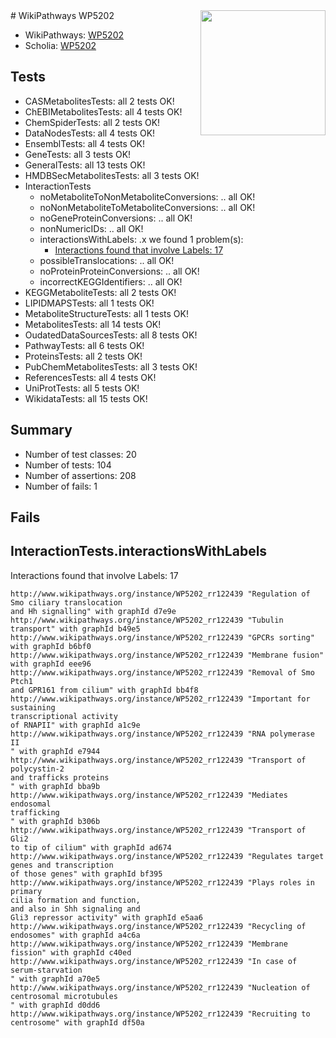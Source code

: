 <img style="float: right; width: 200px" src="https://upload.wikimedia.org/wikipedia/commons/thumb/8/83/Wplogo_with_text_500.png/640px-Wplogo_with_text_500.png" />
# WikiPathways WP5202

* WikiPathways: [WP5202](https://new.wikipathways.org/pathways/WP5202)
* Scholia: [WP5202](https://scholia.toolforge.org/wikipathways/WP5202)
## Tests
* CASMetabolitesTests: all 2 tests OK!
* ChEBIMetabolitesTests: all 4 tests OK!
* ChemSpiderTests: all 2 tests OK!
* DataNodesTests: all 4 tests OK!
* EnsemblTests: all 4 tests OK!
* GeneTests: all 3 tests OK!
* GeneralTests: all 13 tests OK!
* HMDBSecMetabolitesTests: all 3 tests OK!
* InteractionTests
    * noMetaboliteToNonMetaboliteConversions: .. all OK!
    * noNonMetaboliteToMetaboliteConversions: .. all OK!
    * noGeneProteinConversions: .. all OK!
    * nonNumericIDs: .. all OK!
    * interactionsWithLabels: .x we found 1 problem(s):
        * [Interactions found that involve Labels: 17](#fe97a8bf)
    * possibleTranslocations: .. all OK!
    * noProteinProteinConversions: .. all OK!
    * incorrectKEGGIdentifiers: .. all OK!
* KEGGMetaboliteTests: all 2 tests OK!
* LIPIDMAPSTests: all 1 tests OK!
* MetaboliteStructureTests: all 1 tests OK!
* MetabolitesTests: all 14 tests OK!
* OudatedDataSourcesTests: all 8 tests OK!
* PathwayTests: all 6 tests OK!
* ProteinsTests: all 2 tests OK!
* PubChemMetabolitesTests: all 3 tests OK!
* ReferencesTests: all 4 tests OK!
* UniProtTests: all 5 tests OK!
* WikidataTests: all 15 tests OK!


## Summary

* Number of test classes: 20
* Number of tests: 104
* Number of assertions: 208
* Number of fails: 1

## Fails

<a name="fe97a8bf" />

## InteractionTests.interactionsWithLabels

Interactions found that involve Labels: 17
```
http://www.wikipathways.org/instance/WP5202_rr122439 "Regulation of Smo ciliary translocation
and Hh signalling" with graphId d7e9e
http://www.wikipathways.org/instance/WP5202_rr122439 "Tubulin transport" with graphId b49e5
http://www.wikipathways.org/instance/WP5202_rr122439 "GPCRs sorting" with graphId b6bf0
http://www.wikipathways.org/instance/WP5202_rr122439 "Membrane fusion" with graphId eee96
http://www.wikipathways.org/instance/WP5202_rr122439 "Removal of Smo Ptch1 
and GPR161 from cilium" with graphId bb4f8
http://www.wikipathways.org/instance/WP5202_rr122439 "Important for sustaining 
transcriptional activity 
of RNAPII" with graphId a1c9e
http://www.wikipathways.org/instance/WP5202_rr122439 "RNA polymerase II
" with graphId e7944
http://www.wikipathways.org/instance/WP5202_rr122439 "Transport of polycystin-2 
and trafficks proteins
" with graphId bba9b
http://www.wikipathways.org/instance/WP5202_rr122439 "Mediates endosomal 
trafficking
" with graphId b306b
http://www.wikipathways.org/instance/WP5202_rr122439 "Transport of Gli2
to tip of cilium" with graphId ad674
http://www.wikipathways.org/instance/WP5202_rr122439 "Regulates target genes and transcription
of those genes" with graphId bf395
http://www.wikipathways.org/instance/WP5202_rr122439 "Plays roles in primary 
cilia formation and function, 
and also in Shh signaling and 
Gli3 repressor activity" with graphId e5aa6
http://www.wikipathways.org/instance/WP5202_rr122439 "Recycling of endosomes" with graphId a4c6a
http://www.wikipathways.org/instance/WP5202_rr122439 "Membrane fission" with graphId c40ed
http://www.wikipathways.org/instance/WP5202_rr122439 "In case of 
serum-starvation
" with graphId a70e5
http://www.wikipathways.org/instance/WP5202_rr122439 "Nucleation of 
centrosomal microtubules
" with graphId d0dd6
http://www.wikipathways.org/instance/WP5202_rr122439 "Recruiting to 
centrosome" with graphId df50a
```

